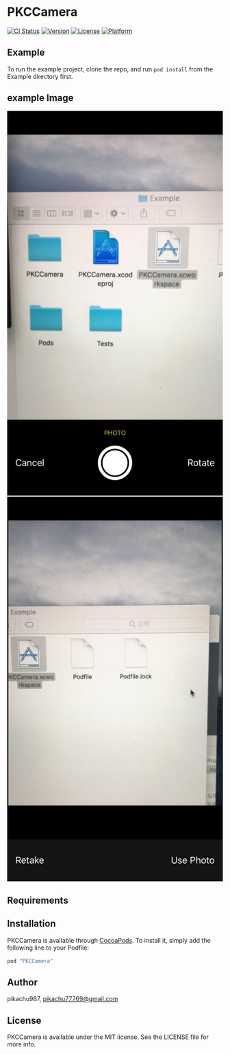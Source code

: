 # PKCCamera

[![CI Status](http://img.shields.io/travis/pikachu987/PKCCamera.svg?style=flat)](https://travis-ci.org/pikachu987/PKCCamera)
[![Version](https://img.shields.io/cocoapods/v/PKCCamera.svg?style=flat)](http://cocoapods.org/pods/PKCCamera)
[![License](https://img.shields.io/cocoapods/l/PKCCamera.svg?style=flat)](http://cocoapods.org/pods/PKCCamera)
[![Platform](https://img.shields.io/cocoapods/p/PKCCamera.svg?style=flat)](http://cocoapods.org/pods/PKCCamera)

## Example

To run the example project, clone the repo, and run `pod install` from the Example directory first.

## example Image

![image](./1.jpeg)
![image](./2.jpeg)

## Requirements

## Installation

PKCCamera is available through [CocoaPods](http://cocoapods.org). To install
it, simply add the following line to your Podfile:

```ruby
pod "PKCCamera"
```

## Author

pikachu987, pikachu77769@gmail.com

## License

PKCCamera is available under the MIT license. See the LICENSE file for more info.
